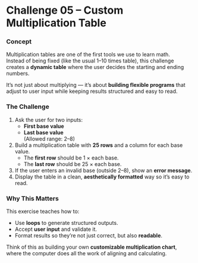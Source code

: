 ﻿# Challenge 05 – Custom Multiplication Table  

### Concept  
Multiplication tables are one of the first tools we use to learn math.  
Instead of being fixed (like the usual 1–10 times table), this challenge creates a **dynamic table** where the user decides the starting and ending numbers.  

It’s not just about multiplying — it’s about **building flexible programs** that adjust to user input while keeping results structured and easy to read.  

### The Challenge  
1. Ask the user for two inputs:  
   - **First base value**  
   - **Last base value**  
   (Allowed range: 2–8)  
2. Build a multiplication table with **25 rows** and a column for each base value.  
   - The **first row** should be 1 × each base.  
   - The **last row** should be 25 × each base.  
3. If the user enters an invalid base (outside 2–8), show an **error message**.  
4. Display the table in a clean, **aesthetically formatted** way so it’s easy to read.  

### Why This Matters  
This exercise teaches how to:  
- Use **loops** to generate structured outputs.  
- Accept **user input** and validate it.  
- Format results so they’re not just correct, but also **readable**.  

Think of this as building your own **customizable multiplication chart**, where the computer does all the work of aligning and calculating.  
